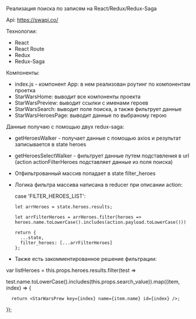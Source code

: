 Реализация поиска по записям на React/Redux/Redux-Saga

Api: https://swapi.co/

Технологии:
- React
- React Route
- Redux
- Redux-Saga

Компоненты:
- index.js - компонент App: в нем реализован роутинг по компонентам проетка
- StarWarsHome: выводит все компоненты проекта
- StarWarsPreview: выводит ссылки с именами героев 
- StarWarsSearch:  выводит поле поиска, а также фильтрует данные
- StarWarsHeroesPage: выводит данные по выбраному герою

Данные получаю с помощью двух  redux-saga:
- getHeroesWalker - получает данные с помощью axios и результат записывается в state heroes
- getHeroesSelectWalker - фильтрует данные путем подставления в url (action actionFilterHeroes подставляет данные из поля поиска)
- Отфильтрованный массив попадает в state filter_heroes
- Логика фильтра массива написана в reducer при описании action: 
  
  case 'FILTER_HEROES_LIST':
      
      let arrHeroes = state.heroes.results;
      
      let arrFilterHeroes = arrHeroes.filter(heroes => heroes.name.toLowerCase().includes(action.payload.toLowerCase())) 
      
      return {
        ...state,
        filter_heroes: [...arrFilterHeroes]
      }; 
      
- Также есть закомментированное решение фильтрации:      


var listHeroes = this.props.heroes.results.filter(test => 

test.name.toLowerCase().includes(this.props.search_value)).map((item, index) => {
			
      return <StarWarsPrew key={index} name={item.name} id={index} />;
});
